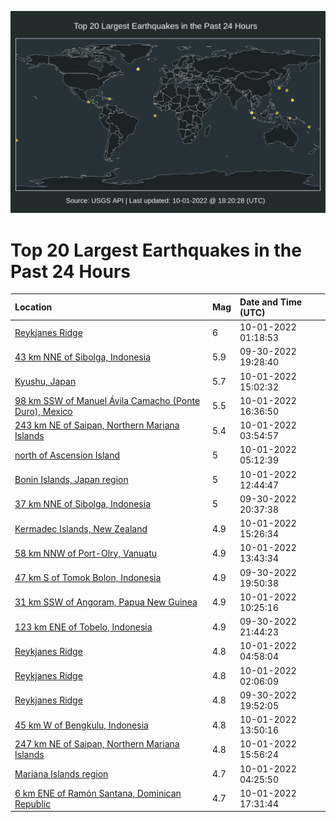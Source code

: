 ![Map](./map.png)

# Top 20 Largest Earthquakes in the Past 24 Hours

| Location | Mag | Date and Time (UTC) |
|:---|:---|:---|
| [Reykjanes Ridge](https://earthquake.usgs.gov/earthquakes/eventpage/us6000ipva) | 6 | 10-01-2022 01:18:53 |
| [43 km NNE of Sibolga, Indonesia](https://earthquake.usgs.gov/earthquakes/eventpage/us6000ipri) | 5.9 | 09-30-2022 19:28:40 |
| [Kyushu, Japan](https://earthquake.usgs.gov/earthquakes/eventpage/us6000iq08) | 5.7 | 10-01-2022 15:02:32 |
| [98 km SSW of Manuel Ávila Camacho (Ponte Duro), Mexico](https://earthquake.usgs.gov/earthquakes/eventpage/us6000iq0y) | 5.5 | 10-01-2022 16:36:50 |
| [243 km NE of Saipan, Northern Mariana Islands](https://earthquake.usgs.gov/earthquakes/eventpage/us6000ipwl) | 5.4 | 10-01-2022 03:54:57 |
| [north of Ascension Island](https://earthquake.usgs.gov/earthquakes/eventpage/us6000ipx1) | 5 | 10-01-2022 05:12:39 |
| [Bonin Islands, Japan region](https://earthquake.usgs.gov/earthquakes/eventpage/us6000ipzg) | 5 | 10-01-2022 12:44:47 |
| [37 km NNE of Sibolga, Indonesia](https://earthquake.usgs.gov/earthquakes/eventpage/us6000ips6) | 5 | 09-30-2022 20:37:38 |
| [Kermadec Islands, New Zealand](https://earthquake.usgs.gov/earthquakes/eventpage/us6000iq0c) | 4.9 | 10-01-2022 15:26:34 |
| [58 km NNW of Port-Olry, Vanuatu](https://earthquake.usgs.gov/earthquakes/eventpage/us6000ipzp) | 4.9 | 10-01-2022 13:43:34 |
| [47 km S of Tomok Bolon, Indonesia](https://earthquake.usgs.gov/earthquakes/eventpage/us6000iprr) | 4.9 | 09-30-2022 19:50:38 |
| [31 km SSW of Angoram, Papua New Guinea](https://earthquake.usgs.gov/earthquakes/eventpage/us6000ipyg) | 4.9 | 10-01-2022 10:25:16 |
| [123 km ENE of Tobelo, Indonesia](https://earthquake.usgs.gov/earthquakes/eventpage/us6000ipsr) | 4.9 | 09-30-2022 21:44:23 |
| [Reykjanes Ridge](https://earthquake.usgs.gov/earthquakes/eventpage/us6000ipx0) | 4.8 | 10-01-2022 04:58:04 |
| [Reykjanes Ridge](https://earthquake.usgs.gov/earthquakes/eventpage/us6000ipvm) | 4.8 | 10-01-2022 02:06:09 |
| [Reykjanes Ridge](https://earthquake.usgs.gov/earthquakes/eventpage/us6000iprv) | 4.8 | 09-30-2022 19:52:05 |
| [45 km W of Bengkulu, Indonesia](https://earthquake.usgs.gov/earthquakes/eventpage/us6000ipzr) | 4.8 | 10-01-2022 13:50:16 |
| [247 km NE of Saipan, Northern Mariana Islands](https://earthquake.usgs.gov/earthquakes/eventpage/us6000iq0j) | 4.8 | 10-01-2022 15:56:24 |
| [Mariana Islands region](https://earthquake.usgs.gov/earthquakes/eventpage/us6000ipwx) | 4.7 | 10-01-2022 04:25:50 |
| [6 km ENE of Ramón Santana, Dominican Republic](https://earthquake.usgs.gov/earthquakes/eventpage/us6000iq18) | 4.7 | 10-01-2022 17:31:44 |
